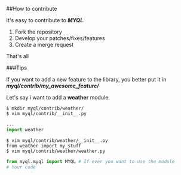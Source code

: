 ##How to contribute

It's easy to contribute to ***MYQL***. 

1. Fork the repository
2. Develop your patches/fixes/features
3. Create a merge request

That's all

###Tips

If you want to add a new feature to the library, you better put it in ***myql/contrib/my_awesome_feature/***

Let's say i want to add a **weather** module.

```shell
$ mkdir myql/contrib/weather/
$ vim myql/contrib/__init__.py
```

```python
...
import weather
```

```shell
$ vim myql/contrib/weather/__init__.py
from weather import my_stuff
$ vim myql/contrib/weather/weather.py
```

```python
from myql.myql import MYQL # If ever you want to use the module
# Your code
```
